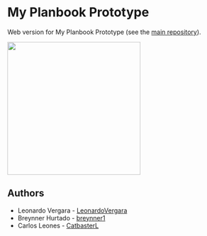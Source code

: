 
# My Planbook Prototype
Web version for My Planbook Prototype (see the [main repository](https://github.com/LeonardoVergara/my_planbook)).

<img src="https://raw.githubusercontent.com/LeonardoVergara/my_planbook/main/.github/images/home.png" width="300">

## Authors

 - Leonardo Vergara - [LeonardoVergara](https://github.com/LeonardoVergara)
 - Breynner Hurtado - [breynner1](https://github.com/breynner1)
 - Carlos Leones - [CatbasterL](https://github.com/CatbasterL)
